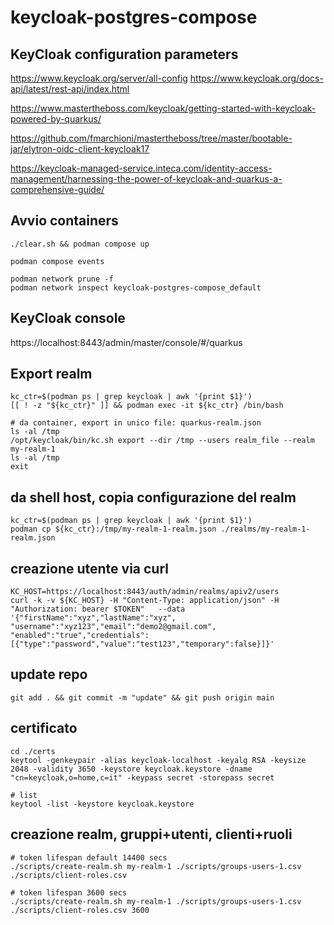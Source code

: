 # keycloak-postgres-compose

## KeyCloak configuration parameters
https://www.keycloak.org/server/all-config
https://www.keycloak.org/docs-api/latest/rest-api/index.html

https://www.mastertheboss.com/keycloak/getting-started-with-keycloak-powered-by-quarkus/

https://github.com/fmarchioni/mastertheboss/tree/master/bootable-jar/elytron-oidc-client-keycloak17


https://keycloak-managed-service.inteca.com/identity-access-management/harnessing-the-power-of-keycloak-and-quarkus-a-comprehensive-guide/


## Avvio containers
```
./clear.sh && podman compose up

podman compose events

podman network prune -f
podman network inspect keycloak-postgres-compose_default
```

## KeyCloak console
https://localhost:8443/admin/master/console/#/quarkus


## Export realm
```
kc_ctr=$(podman ps | grep keycloak | awk '{print $1}')
[[ ! -z "${kc_ctr}" ]] && podman exec -it ${kc_ctr} /bin/bash

# da container, export in unico file: quarkus-realm.json
ls -al /tmp
/opt/keycloak/bin/kc.sh export --dir /tmp --users realm_file --realm my-realm-1
ls -al /tmp
exit
```

## da shell host, copia configurazione del realm
```
kc_ctr=$(podman ps | grep keycloak | awk '{print $1}')
podman cp ${kc_ctr}:/tmp/my-realm-1-realm.json ./realms/my-realm-1-realm.json
```

## creazione utente via curl
```
KC_HOST=https://localhost:8443/auth/admin/realms/apiv2/users
curl -k -v ${KC_HOST} -H "Content-Type: application/json" -H "Authorization: bearer $TOKEN"   --data '{"firstName":"xyz","lastName":"xyz", "username":"xyz123","email":"demo2@gmail.com", "enabled":"true","credentials":[{"type":"password","value":"test123","temporary":false}]}'
```

## update repo
```
git add . && git commit -m "update" && git push origin main
```

## certificato
```
cd ./certs
keytool -genkeypair -alias keycloak-localhost -keyalg RSA -keysize 2048 -validity 3650 -keystore keycloak.keystore -dname "cn=keycloak,o=home,c=it" -keypass secret -storepass secret

# list
keytool -list -keystore keycloak.keystore
```

## creazione realm, gruppi+utenti, clienti+ruoli
```
# token lifespan default 14400 secs
./scripts/create-realm.sh my-realm-1 ./scripts/groups-users-1.csv ./scripts/client-roles.csv

# token lifespan 3600 secs
./scripts/create-realm.sh my-realm-1 ./scripts/groups-users-1.csv ./scripts/client-roles.csv 3600
```
